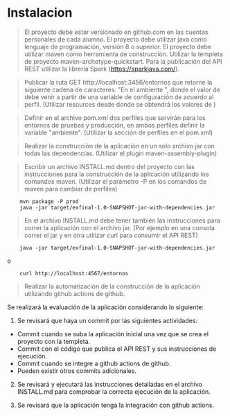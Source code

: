 # Instalacion
> El proyecto debe estar versionado en github.com en las cuentas personales de cada alumno.
> El proyecto debe utilizar java como lenguaje de programación, versión 8 o superior.
> El proyecto debe utilizar maven como herramienta de construcción.
> Utilizar la templeta de proyecto maven-archetype-quickstart.
> Para la publicación del API REST utilizar la librería Spark (https://sparkjava.com/).

> Publicar la ruta GET http://localhost:3456/entornos que retorne la siguiente cadena de caracteres: "En el ambiente <ambiente>", donde el valor de <ambiente> debe venir a partir de una variable de configuración de acuerdo al perfil. (Utilizar resources desde donde se obtendrá los valores de <ambiente>)

> Definir en el archivo pom.xml dos perfiles que servirán para los entornos de pruebas y producción, en ambos perfiles definir la variable "ambiente". (Utilizar la sección de perfiles en el pom.xml)

> Realizar la construcción de la aplicación en un solo archivo jar con todas las dependencias. (Utilizar el plugin maven-assembly-plugin)

> Escribir un archivo INSTALL.md dentro del proyecto con las instrucciones para la construcción de la aplicación utilizando los comandos maven. (Utilizar el parámetro -P en los comandos de maven para cambiar de perfiles)
```
    mvn package -P prod
    java -jar target/exfinal-1.0-SNAPSHOT-jar-with-dependencies.jar

```


> En el archivo INSTALL.md debe tener también las instrucciones para correr la aplicación con el archivo jar. (Por ejemplo en una consola correr el jar y en otra utilizar curl para consumir el API REST)

```
    java -jar target/exfinal-1.0-SNAPSHOT-jar-with-dependencies.jar
```
o
```
    curl http://localhost:4567/entornos

```

> Realizar la automatización de la construcción de la aplicación utilizando github actions de github.

Se realizará la evaluación de la aplicación considerando lo siguiente:

1. Se revisará que haya un commit por las siguientes actividades:
- Commit cuando se suba la aplicación inicial una vez que se crea el proyecto con la templeta.
- Commit con el código que publica el API REST y sus instrucciones de ejecución.
- Commit cuando se integre a github actions de github.
- Pueden existir otros commits adicionales.

2. Se revisará y ejecutará las instrucciones detalladas en el archivo INSTALL.md para comprobar la correcta ejecución de la aplicación.

3. Se revisará que la aplicación tenga la integración con github actions.